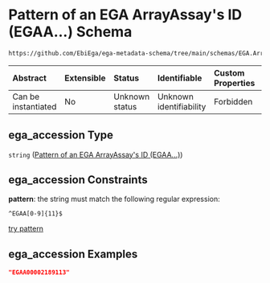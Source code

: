 # Pattern of an EGA ArrayAssay's ID (EGAA...) Schema

```txt
https://github.com/EbiEga/ega-metadata-schema/tree/main/schemas/EGA.ArrayAssay.json#/properties/object_id/allOf/1/properties/ega_accession
```



| Abstract            | Extensible | Status         | Identifiable            | Custom Properties | Additional Properties | Access Restrictions | Defined In                                                                |
| :------------------ | :--------- | :------------- | :---------------------- | :---------------- | :-------------------- | :------------------ | :------------------------------------------------------------------------ |
| Can be instantiated | No         | Unknown status | Unknown identifiability | Forbidden         | Allowed               | none                | [EGA.ArrayAssay.json*](../out/EGA.ArrayAssay.json "open original schema") |

## ega_accession Type

`string` ([Pattern of an EGA ArrayAssay's ID (EGAA...)](ega-properties-objects-ids-block-allof-check-that-arrayassay-ega-id-egaa-is-correct-properties-pattern-of-an-ega-arrayassays-id-egaa.md))

## ega_accession Constraints

**pattern**: the string must match the following regular expression: 

```regexp
^EGAA[0-9]{11}$
```

[try pattern](https://regexr.com/?expression=%5EEGAA%5B0-9%5D%7B11%7D%24 "try regular expression with regexr.com")

## ega_accession Examples

```json
"EGAA00002189113"
```
